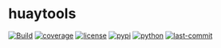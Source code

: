 huaytools
===

<!--
![views](https://raw.githubusercontent.com/imhuay/imhuay/traffic/traffic-huaytools/views.svg)
![views per week](https://raw.githubusercontent.com/imhuay/imhuay/traffic/traffic-huaytools/views_per_week.svg)
![clones](https://raw.githubusercontent.com/imhuay/imhuay/traffic/traffic-huaytools/clones.svg)
![clones per week](https://raw.githubusercontent.com/imhuay/imhuay/traffic/traffic-huaytools/clones_per_week.svg)
-->

[![Build](https://github.com/imhuay/huaytools/actions/workflows/build.yml/badge.svg?branch=master)](https://github.com/imhuay/huaytools/actions?query=workflow:build)
[![coverage](https://img.shields.io/codecov/c/github/imhuay/huaytools/master)](https://codecov.io/gh/imhuay/huaytools)
[![license](https://img.shields.io/github/license/imhuay/huaytools)](https://github.com/imhuay/huaytools/blob/master/LICENSE)
[![pypi](https://img.shields.io/pypi/v/huaytools)](https://pypi.org/project/huaytools/)
[![python](https://img.shields.io/pypi/pyversions/huaytools)](https://pypi.org/project/huaytools)
[![last-commit](https://img.shields.io/github/last-commit/imhuay/huaytools)](https://github.com/imhuay/huaytools/commits/master)
<!-- [![readthedocs](https://img.shields.io/readthedocs/viztracer)](https://viztracer.readthedocs.io/en/stable/) -->
<!-- [![twitter](https://img.shields.io/twitter/follow/viztracer?label=viztracer&style=flat&logo=twitter)](https://twitter.com/viztracer) -->
